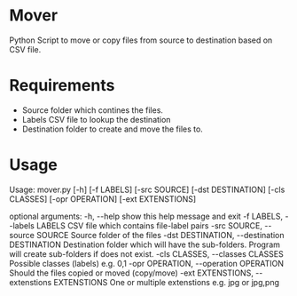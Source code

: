 # Mover
Python Script to move or copy files from source to destination based on CSV file.

# Requirements
- Source folder which contines the files.
- Labels CSV file to lookup the destination
- Destination folder to create and move the files to.

# Usage
Usage: mover.py [-h] [-f LABELS] [-src SOURCE] [-dst DESTINATION]
                [-cls CLASSES] [-opr OPERATION] [-ext EXTENSTIONS]

optional arguments:
  -h, --help            show this help message and exit
  -f LABELS, --labels LABELS
                        CSV file which contains file-label pairs
  -src SOURCE, --source SOURCE
                        Source folder of the files
  -dst DESTINATION, --destination DESTINATION
                        Destination folder which will have the sub-folders.
                        Program will create sub-folders if does not exist.
  -cls CLASSES, --classes CLASSES
                        Possible classes (labels) e.g. 0,1
  -opr OPERATION, --operation OPERATION
                        Should the files copied or moved (copy/move)
  -ext EXTENSTIONS, --extenstions EXTENSTIONS
                        One or multiple extenstions e.g. jpg or jpg,png
